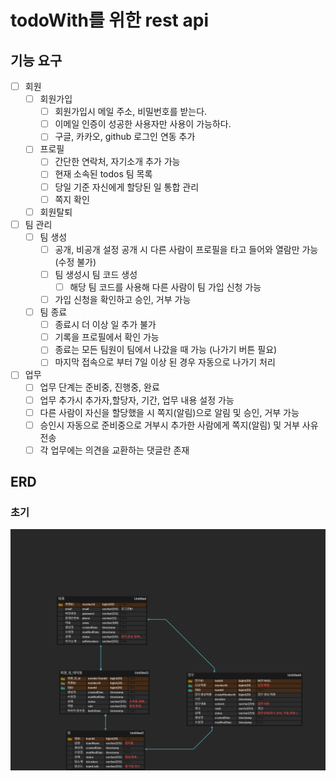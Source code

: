 # todoWith를 위한 rest api 

## 기능 요구
- [ ] 회원
  - [ ] 회원가입
    - [ ] 회원가입시 메일 주소, 비밀번호를 받는다.
    - [ ] 이메일 인증이 성공한 사용자만 사용이 가능하다.
    - [ ] 구글, 카카오, github 로그인 연동 추가
  - [ ] 프로필
    - [ ] 간단한 연락처, 자기소개 추가 가능
    - [ ] 현재 소속된 todos 팀 목록 
    - [ ] 당일 기준 자신에게 할당된 일 통합 관리
    - [ ] 쪽지 확인
  - [ ] 회원탈퇴
- [ ] 팀 관리
  - [ ] 팀 생성
    - [ ] 공개, 비공개 설정 공개 시 다른 사람이 프로필을 타고 들어와 열람만 가능(수정 불가)
    - [ ] 팀 생성시 팀 코드 생성
      - [ ] 해당 팀 코드를 사용해 다른 사람이 팀 가입 신청 가능
    - [ ] 가입 신청을 확인하고 승인, 거부 가능
  - [ ] 팀 종료
    - [ ] 종료시 더 이상 일 추가 불가
    - [ ] 기록을 프로필에서 확인 가능
    - [ ] 종료는 모든 팀원이 팀에서 나갔을 때 가능 (나가기 버튼 필요)
    - [ ] 마지막 접속으로 부터 7일 이상 된 경우 자동으로 나가기 처리
- [ ] 업무
  - [ ] 업무 단계는 준비중, 진행중, 완료
  - [ ] 업무 추가시 추가자,할당자, 기간, 업무 내용 설정 가능
  - [ ] 다른 사람이 자신을 할당했을 시 쪽지(알림)으로 알림 및 승인, 거부 가능
  - [ ] 승인시 자동으로 준비중으로 거부시 추가한 사람에게 쪽지(알림) 및 거부 사유 전송
  - [ ] 각 업무에는 의견을 교환하는 댓글란 존재

## ERD
### 초기
![initialtodoWith.png](images%2FinitialtodoWith.png)